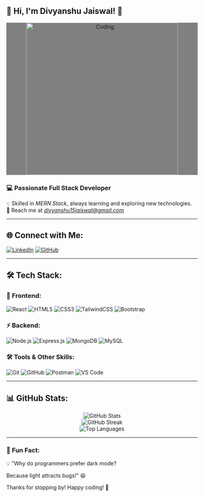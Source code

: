 ## 🚀 Hi, I'm Divyanshu Jaiswal! 👋

<div style="background-color:gray"  align="center">
  <img src="[https://imgs.search.brave.com/ELb1hui2UTJy8tVuFJf_bZg0RFo_fp8YOX9MMhPJiI8/rs:fit:860:0:0:0/g:ce/aHR0cHM6Ly9naWZk/Yi5jb20vaW1hZ2Vz/L2hpZ2gvcHJvZ3Jh/bW1pbmctY29kaW5n/LWRpZ2l0YWwtbWFy/a2V0aW5nLWI2M3pj/Y3gwNGk0bHVoaDku/Z2lm.gif]" width="400" alt="Coding">
</div>

### 💻 Passionate Full Stack Developer

💡 Skilled in *MERN Stack*, always learning and exploring new technologies.  </br>
📩 Reach me at *divyanshu15jaiswal@gmail.com* </br>

---

## 🌐 Connect with Me:

[![LinkedIn](https://img.shields.io/badge/LinkedIn-0A66C2?style=for-the-badge&logo=linkedin&logoColor=white)](https://www.linkedin.com/in/divyanshu-jaiswal-4aa82b224/)
[![GitHub](https://img.shields.io/badge/GitHub-181717?style=for-the-badge&logo=github&logoColor=white)](https://github.com/Div-jaiswal)


---

## 🛠 Tech Stack:

### 🚀 Frontend:
![React](https://img.shields.io/badge/React-61DAFB?style=for-the-badge&logo=react&logoColor=white)
![HTML5](https://img.shields.io/badge/HTML5-E34F26?style=for-the-badge&logo=html5&logoColor=white)
![CSS3](https://img.shields.io/badge/CSS3-1572B6?style=for-the-badge&logo=css3&logoColor=white)
![TailwindCSS](https://img.shields.io/badge/TailwindCSS-38B2AC?style=for-the-badge&logo=tailwind-css&logoColor=white)
![Bootstrap](https://img.shields.io/badge/Bootstrap-7952B3?style=for-the-badge&logo=bootstrap&logoColor=white)

### ⚡ Backend:
![Node.js](https://img.shields.io/badge/Node.js-339933?style=for-the-badge&logo=node.js&logoColor=white)
![Express.js](https://img.shields.io/badge/Express.js-000000?style=for-the-badge&logo=express&logoColor=white)
![MongoDB](https://img.shields.io/badge/MongoDB-47A248?style=for-the-badge&logo=mongodb&logoColor=white)
![MySQL](https://img.shields.io/badge/MySQL-4479A1?style=for-the-badge&logo=mysql&logoColor=white)

### 🛠 Tools & Other Skills:
![Git](https://img.shields.io/badge/Git-F05032?style=for-the-badge&logo=git&logoColor=white)
![GitHub](https://img.shields.io/badge/GitHub-181717?style=for-the-badge&logo=github&logoColor=white)
![Postman](https://img.shields.io/badge/Postman-FF6C37?style=for-the-badge&logo=postman&logoColor=white)
![VS Code](https://img.shields.io/badge/VS%20Code-007ACC?style=for-the-badge&logo=visual-studio-code&logoColor=white)

---

## 📊 GitHub Stats:

<p align="center">
  <img src="https://github-readme-stats.vercel.app/api?username=div-jaiswal&show_icons=true&theme=radical" alt="GitHub Stats" />
  <br>
  <img src="https://github-readme-streak-stats.herokuapp.com/?user=div-jaiswal&theme=radical" alt="GitHub Streak" />
  <br>
  <img src="https://github-readme-stats.vercel.app/api/top-langs/?username=div-jaiswal&layout=compact&theme=radical" alt="Top Languages" />
</p>

---

### 🚀 Fun Fact:
💡 "Why do programmers prefer dark mode?  

Because light attracts bugs!" 😆

Thanks for stopping by! Happy coding! 🚀
